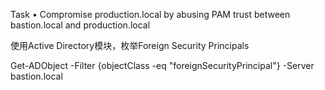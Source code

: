 Task
•  Compromise production.local by abusing PAM trust between bastion.local and production.local

使用Active Directory模块，枚举Foreign Security Principals

Get-ADObject -Filter {objectClass -eq "foreignSecurityPrincipal"} -Server bastion.local